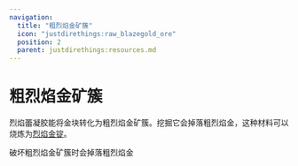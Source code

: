 ```yaml
---
navigation:
  title: "粗烈焰金矿簇"
  icon: "justdirethings:raw_blazegold_ore"
  position: 2
  parent: justdirethings:resources.md
---
```


# 粗烈焰金矿簇

烈焰蕾凝胶能将金块转化为粗烈焰金矿簇。挖掘它会掉落粗烈焰金，这种材料可以烧炼为[烈焰金锭](./res_blazegold.md)。

<ItemImage id="justdirethings:raw_blazegold" />

破坏粗烈焰金矿簇时会掉落粗烈焰金

